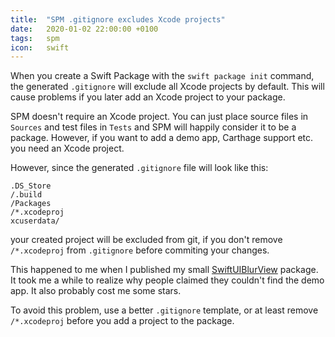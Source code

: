 ```yaml
---
title:  "SPM .gitignore excludes Xcode projects"
date:   2020-01-02 22:00:00 +0100
tags:   spm
icon:   swift
---
```


When you create a Swift Package with the `swift package init` command, the generated `.gitignore` will exclude all Xcode projects by default. This will cause problems if you later add an Xcode project to your package.

SPM doesn't require an Xcode project. You can just place source files in `Sources` and test files in `Tests` and SPM will happily consider it to be a package. However, if you want to add a demo app, Carthage support etc. you need an Xcode project.

However, since the generated `.gitignore` file will look like this:

```
.DS_Store
/.build
/Packages
/*.xcodeproj
xcuserdata/
```

your created project will be excluded from git, if you don't remove `/*.xcodeproj` from `.gitignore` before commiting your changes.

This happened to me when I published my small [SwiftUIBlurView][SwiftUIBlurView] package. It took me a while to realize why people claimed they couldn't find the demo app. It also probably cost me some stars.

To avoid this problem, use a better `.gitignore` template, or at least remove `/*.xcodeproj` before you add a project to the package.


[SwiftUIBlurView]: https://github.com/danielsaidi/SwiftUIBlurView